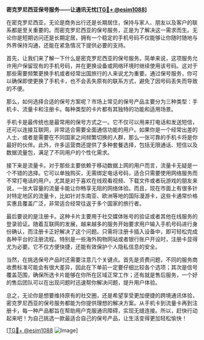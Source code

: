 **密克罗尼西亚保号服务——让通讯无忧[[TG💪+ @esim1088](https://t.me/s/esim1088)]**

在密克罗尼西亚，无论是商务出行还是长期居住，保持与家人、朋友以及客户的联系都是至关重要的。而密克罗尼西亚的保号服务，正是为了解决这一需求而生。无论你是短期访问还是长期定居，拥有一个稳定的手机号码不仅能够让你随时随地与外界保持沟通，还能在紧急情况下提供必要的支持。

首先，让我们来了解一下什么是密克罗尼西亚的保号服务。简单来说，这项服务允许用户保留现有的手机号码，并在更换设备或网络环境时继续使用该号码。这对于那些需要频繁更换手机或者经常出国旅行的人来说尤为重要。通过保号服务，你可以确保即使更换了手机卡，也不会丢失原有的联系方式，避免了因号码丢失而导致的不便。

那么，如何选择合适的保号方案呢？市场上常见的保号产品主要分为三种类型：手机卡、流量卡和注册卡。每种类型的卡片都有其独特的功能和适用场景。

手机卡是最传统也是最常用的保号方式之一。它不仅可以用来打电话和发送短信，还可以连接互联网，非常适合需要全面通信功能的用户。如果你是一个经常出差的人士，或者是需要在不同国家之间频繁切换的人群，那么一张可靠的手机卡将是你最好的伙伴。此外，许多运营商还提供了多种套餐选择，包括无限通话、短信以及数据流量包，满足了不同用户的个性化需求。

接下来是流量卡。对于那些主要依赖于移动数据上网的用户而言，流量卡无疑是一个不错的选择。它可以单独购买，无需绑定电话号码，适合只需要使用网络服务而不常打电话的用户。尤其是对于喜欢在线观看视频、下载文件或者玩游戏的朋友来说，一张大容量的流量卡能让你畅享无阻的网络体验。而且，现在市面上有很多针对特定地区的流量卡，比如针对东南亚、欧洲等地的国际漫游卡，这些卡通常价格实惠且覆盖广泛，非常适合经常往返于多个国家的旅行者。

最后要说的是注册卡。这种卡片主要用于社交媒体账号的验证或者其他在线服务的登录验证。随着互联网的发展，越来越多的服务开始要求用户输入手机号码进行身份确认，而注册卡正好解决了这个问题。只需将注册卡插入设备中，即可轻松完成各种平台的注册流程。特别是一些海外购物网站或者银行账户开设时，注册卡显得尤为必要。它不仅方便快捷，还能有效保护个人隐私信息的安全。

当然，在挑选保号产品时还需要注意几个关键点。首先是资费问题，不同的服务商收费标准可能会有很大差异，因此在下单前一定要仔细比较各个选项；其次是信号覆盖范围，确保所选卡片能够在你所在区域正常工作；还有就是售后服务，一个好的售后团队可以在出现问题时迅速帮你解决问题，提升用户体验。

总之，无论你是想要维持原有的社交圈，还是希望享受更加便捷的跨境通讯体验，密克罗尼西亚的保号服务都能为你提供理想的解决方案。从手机卡到流量卡再到注册卡，每一种产品都旨在帮助用户克服通讯障碍，实现无缝连接。所以，赶快行动起来吧！为自己挑选一款最适合自己的保号产品，让生活变得更加轻松愉快！

[[TG💪+ @esim1088](https://t.me/s/esim1088) ![Image](https://i.postimg.cc/4NQfJmqS/Snipaste-2025-05-13-00-14-12.png)]
